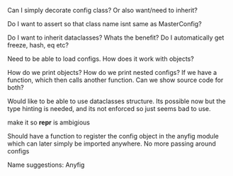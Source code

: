 Can I simply decorate config class? Or also want/need to inherit?

Do I want to assert so that class name isnt same as MasterConfig?

Do I want to inherit dataclasses? Whats the benefit? Do I automatically get freeze, hash, eq etc?


Need to be able to load configs. How does it work with objects?


How do we print objects?
How do we print nested configs?
If we have a function, which then calls another function. Can we show source code for both?


Would like to be able to use dataclasses structure. Its possible now but the type hinting is needed, and its not enforced so just seems bad to use.


make it so __repr__ is ambigious


Should have a function to register the config object in the anyfig module which can later simply be imported anywhere. No more passing around configs

Name suggestions:
Anyfig